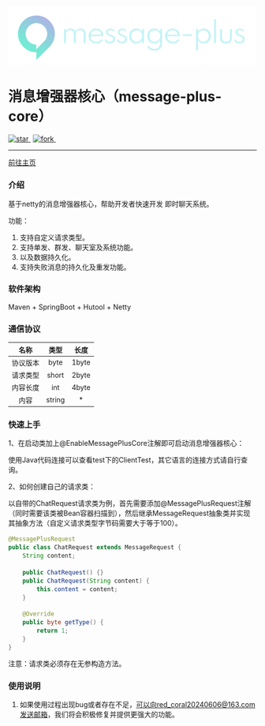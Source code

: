 
[![](./doc/img/logo_max_white.png)](https://www.red-coral.cn/)

# 消息增强器核心（message-plus-core）

<a href='https://gitee.com/modmb/message-plus-core/stargazers' style="margin-right: 5px">
    <img src='https://gitee.com/modmb/message-plus-core/badge/star.svg?theme=dark' alt='star'></img>
</a>
<a href='https://gitee.com/modmb/message-plus-core/members' style="margin-right: 5px">
    <img src='https://gitee.com/modmb/message-plus-core/badge/fork.svg?theme=dark' alt='fork'></img>
</a>
<img src="https://img.shields.io/static/v1?label=Github&message=message-plus&color=orange" alt="">

---

<a href="https://www.red-coral.cn/">前往主页</a>

[//]: # (&ensp;|&ensp;)
[//]: # (<a href="https://zwzrt.github.io/">加入我们</a>)

### 介绍

基于netty的消息增强器核心，帮助开发者快速开发 即时聊天系统。

功能：

   1. 支持自定义请求类型。
   2. 支持单发、群发、聊天室及系统功能。
   3. 以及数据持久化。
   4. 支持失败消息的持久化及重发功能。

### 软件架构

Maven + SpringBoot + Hutool + Netty

### 通信协议

|  名称  |   类型   |  长度   |
|:----:|:------:|:-----:|
| 协议版本 |  byte  | 1byte |
| 请求类型 | short  | 2byte |
| 内容长度 |  int   | 4byte |
|  内容  | string |   *   |

### 快速上手

1、在启动类加上@EnableMessagePlusCore注解即可启动消息增强器核心：

使用Java代码连接可以查看test下的ClientTest，其它语言的连接方式请自行查询。

2、如何创建自己的请求类：

以自带的ChatRequest请求类为例，首先需要添加@MessagePlusRequest注解（同时需要该类被Bean容器扫描到），然后继承MessageRequest抽象类并实现其抽象方法（自定义请求类型字节码需要大于等于100）。

```java
@MessagePlusRequest
public class ChatRequest extends MessageRequest {
    String content;

    public ChatRequest() {}
    public ChatRequest(String content) {
        this.content = content;
    }

    @Override
    public byte getType() {
        return 1;
    }
}
```

注意：请求类必须存在无参构造方法。

### 使用说明

1. 如果使用过程出现bug或者存在不足，可以向red_coral20240606@163.com发送邮箱，我们将会积极修复并提供更强大的功能。

